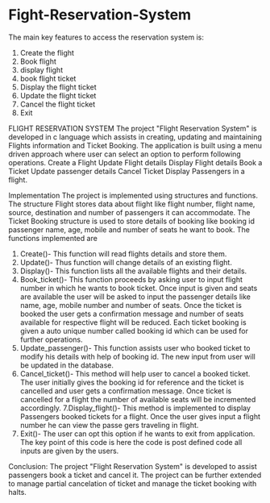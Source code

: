 # Fight-Reservation-System
The main key features to access the reservation system is:
1)	Create the flight 
2)	 Book flight
3)	display flight 
4)	book flight ticket
5)	Display the flight ticket
6)	Update the flight ticket
7)	Cancel the flight ticket
8)	Exit   


FLIGHT RESERVATION SYSTEM 
The project "Flight Reservation System" is developed in c language which assists in creating, updating and maintaining Flights information and Ticket Booking. The application is built using a menu driven approach where user can select an option to perform following operations.
Create a Flight
Update Flight details
Display Flight details
Book a Ticket
Update passenger details
Cancel Ticket 
Display Passengers in a flight.




Implementation 
The project is implemented using structures and functions.
The structure Flight stores data about flight like flight number, flight name, source, destination and number of passengers it can accommodate.
The Ticket Booking structure is used to store details of booking like booking id  passenger name, age, mobile and number of seats he want to book.
The functions implemented are
1. Create()- This function will read flights details and store them.
2. Update()- Thus function will change details of an existing flight.
3. Display()- This function lists all the available flights and their details.
4. Book_ticket()- This function proceeds by asking user to input flight number in which he wants to book ticket. Once input is given and seats are available  the user will be asked to input the passenger details like name, age, mobile number and number of seats. Once the ticket is booked the user gets a confirmation message and number of seats available for respective flight will be reduced. Each ticket booking is given a auto unique number called booking id which can be used for further operations.
5. Update_passenger()- This function assists user who booked ticket to modify his details with help of booking id. The new input from user will be updated in the database.
6. Cancel_ticket()- This method will help user to cancel a booked ticket. The user initially gives the booking id for reference and the ticket is cancelled and user gets a confirmation message. Once ticket is cancelled for a flight the number of available seats will be incremented accordingly.
7.Display_flight()- This method is implemented to display Passengers booked tickets for a flight. Once the user gives input a flight number he can view the passe gers traveling in flight.
8. Exit()- The user can opt this option  if he wants to exit from application.
The key point of this code is here the code is post defined code all inputs are given by the users.




Conclusion:
The project "Flight Reservation System" is developed to assist passengers book a ticket and cancel it. The project can be further extended to manage partial cancelation of ticket and manage the ticket booking with halts.











